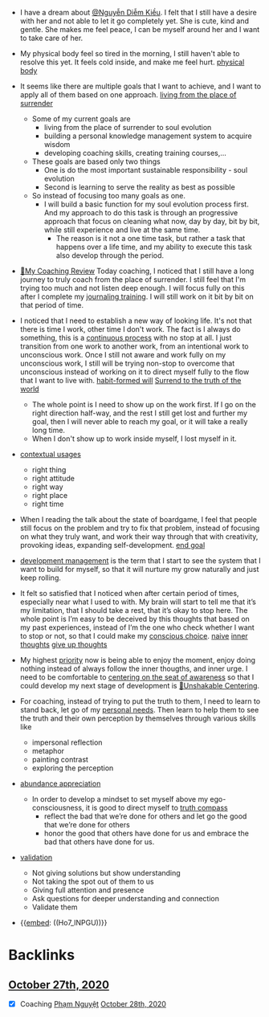- I have a dream about [@Nguyễn Diễm Kiều](<@Nguyễn Diễm Kiều.md>). I felt that I still have a desire with her and not able to let it go completely yet. She is cute, kind and gentle. She makes me feel peace, I can be myself around her and I want to take care of her. 
- My physical body feel so tired in the morning, I still haven't able to resolve this yet. It feels cold inside, and make me feel hurt. [physical body](<physical body.md>)
- It seems like there are multiple goals that I want to achieve, and I want to apply all of them based on one approach. [living from the place of surrender](<living from the place of surrender.md>)
    - Some of my current goals are
        - living from the place of surrender to soul evolution
        - building a personal knowledge management system to acquire wisdom
        - developing coaching skills, creating training courses,...
    - These goals are based only two things
        - One is do the most important sustainable responsibility - soul evolution
        - Second is learning to serve the reality as best as possible
    - So instead of focusing too many goals as one.
        - I will build a basic function for my soul evolution process first. And my approach to do this task is through an progressive approach that focus on cleaning what now, day by day, bit by bit, while still experience and live at the same time. 
            - The reason is it not a one time task, but rather a task that happens over a life time, and my ability to execute this task also develop through the period.
- [📝My Coaching Review](<📝My Coaching Review.md>) Today coaching, I noticed that I still have a long journey to truly coach from the place of surrender. I still feel that I'm trying too much and not listen deep enough. I will focus fully on this after I complete my [journaling training](<journaling training.md>). I will still work on it bit by bit on that period of time.

- I noticed that I need to establish a new way of looking life. It's not that there is time I work, other time I don't work. The fact is I always do something, this is a [continuous process](<continuous process.md>) with no stop at all. I just transition from one work to another work, from an intentional work to unconscious work. Once I still not aware and work fully on my unconscious work, I still will be trying non-stop to overcome that unconscious instead of working on it to direct myself fully to the flow that I want to live with. [habit-formed will](<habit-formed will.md>) [Surrend to the truth of the world](<Surrend to the truth of the world.md>)
    - The whole point is I need to show up on the work first. If I go on the right direction half-way, and the rest I still get lost and further my goal, then I will never able to reach my goal, or it will take a really long time. 
    - When I don't show up to work inside myself, I lost myself in it.
- [contextual usages](<contextual usages.md>)
    - right thing
    - right attitude
    - right way
    - right place
    - right time
- When I reading the talk about the state of boardgame, I feel that people still focus on the problem and try to fix that problem, instead of focusing on what they truly want, and work their way through that with creativity, provoking ideas, expanding self-development. [end goal](<end goal.md>) 
- [development management](<development management.md>) is the term that I start to see the system that I want to build for myself, so that it will nurture my grow naturally and just keep rolling.
- It felt so satisfied that I noticed when after certain period of times, especially near what I used to with. My brain will start to tell me that it’s my limitation, that I should take a rest, that it’s okay to stop here. The whole point is I’m easy to be deceived by this thoughts that based on my past experiences, instead of I’m the one who check whether I want to stop or not, so that I could make my [conscious choice](<conscious choice.md>). [naive](<naive.md>) [inner thoughts](<inner thoughts.md>) [give up thoughts](<give up thoughts.md>)
- My highest [priority](<priority.md>) now is being able to enjoy the moment, enjoy doing nothing instead of always follow the inner thougths, and inner urge. I need to be comfortable to [centering on the seat of awareness](<centering on the seat of awareness.md>) so that I could develop my next stage of development is [🌱Unshakable Centering](<🌱Unshakable Centering.md>).
- For coaching, instead of trying to put the truth to them, I need to learn to stand back, let go of my [personal needs](<personal needs.md>). Then learn to help them to see the truth and their own perception by themselves through various skills like
    - impersonal reflection
    - metaphor
    - painting contrast
    - exploring the perception
- [abundance appreciation](<abundance appreciation.md>) 
    - In order to develop a mindset to set myself above my ego-consciousness, it is good to direct myself to [truth compass](<truth compass.md>)
        - reflect the bad that we’re done for others and let go the good that we’re done for others 
        - honor the good that others have done for us and embrace the bad that others have done for us.
- [validation](<validation.md>)
    - Not giving solutions but show understanding
    - Not taking the spot out of them to us
    - Giving full attention and presence
    - Ask questions for deeper understanding and connection
    - Validate them
- {{[embed](<embed.md>): ((Ho7_lNPGU))}}

# Backlinks
## [October 27th, 2020](<October 27th, 2020.md>)
- [x] Coaching [Phạm Nguyệt](<Phạm Nguyệt.md>) [October 28th, 2020](<October 28th, 2020.md>)

